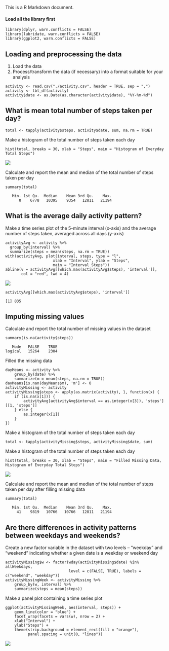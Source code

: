 This is a R Markdown document.

#### Load all the library first

    library(dplyr, warn.conflicts = FALSE)
    library(lubridate, warn.conflicts = FALSE)
    library(ggplot2, warn.conflicts = FALSE)

Loading and preprocessing the data
----------------------------------

1.  Load the data
2.  Process/transform the data (if necessary) into a format suitable for
    your analysis

<!-- -->

    activity <- read.csv("./activity.csv", header = TRUE, sep = ",")
    activity <- tbl_df(activity)
    activity$date <- as.Date(as.character(activity$date), "%Y-%m-%d")

What is mean total number of steps taken per day?
-------------------------------------------------

    total <- tapply(activity$steps, activity$date, sum, na.rm = TRUE)

Make a histogram of the total number of steps taken each day

    hist(total, breaks = 30, xlab = "Steps", main = "Histogram of Everyday Total Steps")

![](/Users/chuangchuangzhang/Documents/Freelancer/publab/R/RepData/PA1_template_files/figure-markdown_strict/unnamed-chunk-2-1.png)

Calculate and report the mean and median of the total number of steps
taken per day

    summary(total)

       Min. 1st Qu.  Median    Mean 3rd Qu.    Max. 
          0    6778   10395    9354   12811   21194 

What is the average daily activity pattern?
-------------------------------------------

Make a time series plot of the 5-minute interval (x-axis) and the
average number of steps taken, averaged across all days (y-axis)

    activityAvg <- activity %>% 
      group_by(interval) %>%
      summarize(steps = mean(steps, na.rm = TRUE))
    with(activityAvg, plot(interval, steps, type = "l", 
                         xlab = "Interval", ylab = "Steps",
                         main = "Interval Steps"))
    abline(v = activityAvg[[which.max(activityAvg$steps), 'interval']], 
           col = "red", lwd = 4)

![](/Users/chuangchuangzhang/Documents/Freelancer/publab/R/RepData/PA1_template_files/figure-markdown_strict/step3-1.png)

    activityAvg[[which.max(activityAvg$steps), 'interval']]

    [1] 835

Imputing missing values
-----------------------

Calculate and report the total number of missing values in the dataset

    summary(is.na(activity$steps))

       Mode   FALSE    TRUE 
    logical   15264    2304 

Filled the missing data

    dayMeans <- activity %>%
        group_by(date) %>%
        summarize(m = mean(steps, na.rm = TRUE))
    dayMeans[is.nan(dayMeans$m), 'm'] <- 0
    activityMissing <- activity
    activityMissing$steps <- apply(as.matrix(activity), 1, function(x) {
        if (is.na(x[1])) {
            activityAvg[activityAvg$interval == as.integer(x[3]), 'steps'][[1, 'steps']]
        } else {
            as.integer(x[1])
        }
    })

Make a histogram of the total number of steps taken each day

    total <- tapply(activityMissing$steps, activityMissing$date, sum)

Make a histogram of the total number of steps taken each day

    hist(total, breaks = 30, xlab = "Steps", main = "Filled Missing Data, Histogram of Everyday Total Steps")

![](/Users/chuangchuangzhang/Documents/Freelancer/publab/R/RepData/PA1_template_files/figure-markdown_strict/unnamed-chunk-6-1.png)

Calculate and report the mean and median of the total number of steps
taken per day after filling missing data

    summary(total)

       Min. 1st Qu.  Median    Mean 3rd Qu.    Max. 
         41    9819   10766   10766   12811   21194 

Are there differences in activity patterns between weekdays and weekends?
-------------------------------------------------------------------------

Create a new factor variable in the dataset with two levels – “weekday”
and “weekend” indicating whether a given date is a weekday or weekend
day

    activityMissing$w <- factor(wday(activityMissing$date) %in% allWeekdays,
                                level = c(FALSE, TRUE), labels = c("weekend", "weekday"))
    activityMissingWeek <- activityMissing %>%
        group_by(w, interval) %>%
        summarize(steps = mean(steps))

Make a panel plot containing a time series plot

    ggplot(activityMissingWeek, aes(interval, steps)) +
        geom_line(color = "blue") +
        facet_wrap(facets = vars(w), nrow = 2) +
        xlab("Interval") +
        ylab("Steps") +
        theme(strip.background = element_rect(fill = "orange"), 
              panel.spacing = unit(0, "lines"))

![](/Users/chuangchuangzhang/Documents/Freelancer/publab/R/RepData/PA1_template_files/figure-markdown_strict/unnamed-chunk-8-1.png)
